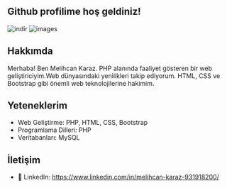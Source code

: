 ## Github profilime hoş geldiniz!
![indir](https://github.com/melihcankrz/melihcankrz/assets/148056955/d29f9c2a-5d76-408a-8ba8-844db105130b) ![images](https://github.com/melihcankrz/melihcankrz/assets/148056955/6ec8adbd-58e0-4abb-a808-3e6de524ce11)



## Hakkımda
Merhaba! Ben Melihcan Karaz. PHP alanında faaliyet gösteren bir web geliştiriciyim.Web dünyasındaki yenilikleri takip ediyorum. HTML, CSS ve Bootstrap gibi önemli web teknolojilerine hakimim.

## Yeteneklerim
- Web Geliştirme: PHP, HTML, CSS, Bootstrap
- Programlama Dilleri: PHP
- Veritabanları: MySQL
  
## İletişim
- 💼 LinkedIn: https://www.linkedin.com/in/melihcan-karaz-931918200/

